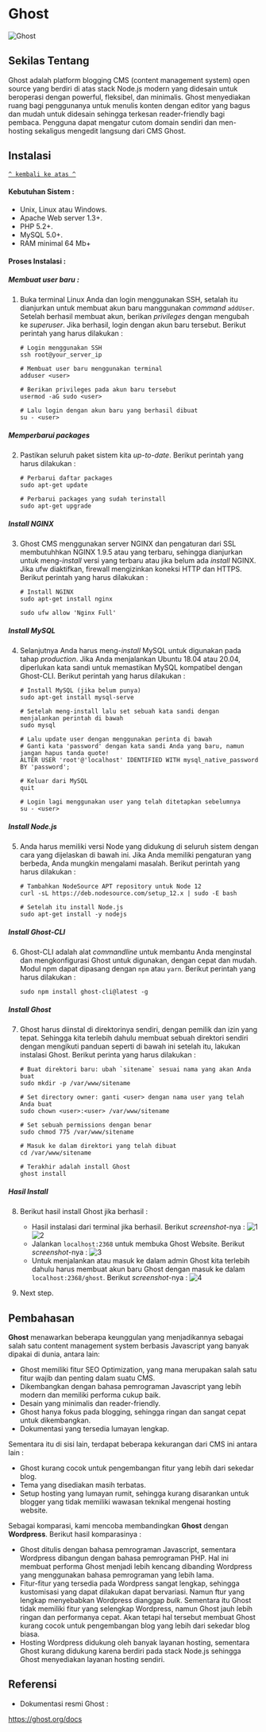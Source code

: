 # Ghost

![Ghost](https://snipcart.com/media/204295/ghost.png)


## Sekilas Tentang

Ghost adalah platform blogging CMS (content management system) open source yang berdiri di atas stack Node.js modern yang didesain untuk beroperasi dengan powerful, fleksibel, dan minimalis. Ghost menyediakan ruang bagi penggunanya untuk menulis konten dengan editor yang bagus dan mudah untuk didesain sehingga terkesan reader-friendly bagi pembaca. Pengguna dapat mengatur cutom domain sendiri dan men-hosting sekaligus mengedit langsung dari CMS Ghost.


## Instalasi
[`^ kembali ke atas ^`](#)

#### Kebutuhan Sistem :
- Unix, Linux atau Windows.
- Apache Web server 1.3+.
- PHP 5.2+.
- MySQL 5.0+.
- RAM minimal 64 Mb+

#### Proses Instalasi :
##### Membuat user baru :
1. Buka terminal Linux Anda dan login menggunakan SSH, setalah itu dianjurkan untuk membuat akun baru manggunakan _command_ `addUser`. Setelah berhasil membuat akun, berikan _privileges_ dengan mengubah ke _superuser_. Jika berhasil, login dengan akun baru tersebut. Berikut perintah yang harus dilakukan :
    ```
    # Login menggunakan SSH
    ssh root@your_server_ip

    # Membuat user baru menggunakan terminal
    adduser <user>
    
    # Berikan privileges pada akun baru tersebut
    usermod -aG sudo <user>

    # Lalu login dengan akun baru yang berhasil dibuat
    su - <user>
    ```
##### Memperbarui packages
2. Pastikan seluruh paket sistem kita _up-to-date_. Berikut perintah yang harus dilakukan :
    ```
    # Perbarui daftar packages
    sudo apt-get update

    # Perbarui packages yang sudah terinstall
    sudo apt-get upgrade
    ```
##### Install NGINX
3. Ghost CMS menggunakan server NGINX dan pengaturan dari SSL membutuhhkan NGINX 1.9.5 atau yang terbaru, sehingga dianjurkan untuk meng-_install_ versi yang terbaru atau jika belum ada _install_ NGINX. Jika ufw diaktifkan, firewall mengizinkan koneksi HTTP dan HTTPS. Berikut perintah yang harus dilakukan : 
    ```
    # Install NGINX
    sudo apt-get install nginx
    
    sudo ufw allow 'Nginx Full'
    ```
##### Install MySQL
4. Selanjutnya Anda harus meng-_install_ MySQL untuk digunakan pada tahap _production_. Jika Anda menjalankan Ubuntu 18.04 atau 20.04, diperlukan kata sandi untuk memastikan MySQL kompatibel dengan Ghost-CLI. Berikut perintah yang harus dilakukan :
    ```
   # Install MySQL (jika belum punya)
    sudo apt-get install mysql-serve
    
    # Setelah meng-install lalu set sebuah kata sandi dengan menjalankan perintah di bawah
    sudo mysql

    # Lalu update user dengan menggunakan perinta di bawah
    # Ganti kata 'password' dengan kata sandi Anda yang baru, namun jangan hapus tanda quote!
    ALTER USER 'root'@'localhost' IDENTIFIED WITH mysql_native_password BY 'password';

    # Keluar dari MySQL
    quit

    # Login lagi menggunakan user yang telah ditetapkan sebelumnya
    su - <user>
    ```
##### Install Node.js
5. Anda harus memiliki versi Node yang didukung di seluruh sistem dengan cara yang dijelaskan di bawah ini. Jika Anda memiliki pengaturan yang berbeda, Anda mungkin mengalami masalah. Berikut perintah yang harus dilakukan :
    ```
    # Tambahkan NodeSource APT repository untuk Node 12
    curl -sL https://deb.nodesource.com/setup_12.x | sudo -E bash

    # Setelah itu install Node.js
    sudo apt-get install -y nodejs
    ```
##### Install Ghost-CLI
6. Ghost-CLI adalah alat _commandline_ untuk membantu Anda menginstal dan mengkonfigurasi Ghost untuk digunakan, dengan cepat dan mudah. Modul npm dapat dipasang dengan `npm` atau `yarn`. Berikut perintah yang harus dilakukan :
    ```
    sudo npm install ghost-cli@latest -g
    ```
##### Install Ghost
7. Ghost harus diinstal di direktorinya sendiri, dengan pemilik dan izin yang tepat. Sehingga kita terlebih dahulu membuat sebuah direktori sendiri dengan mengikuti panduan seperti di bawah ini setelah itu, lakukan instalasi Ghost. Berikut perinta yang harus dilakukan :
    ```
    # Buat direktori baru: ubah `sitename` sesuai nama yang akan Anda buat
    sudo mkdir -p /var/www/sitename

    # Set directory owner: ganti <user> dengan nama user yang telah Anda buat
    sudo chown <user>:<user> /var/www/sitename

    # Set sebuah permissions dengan benar
    sudo chmod 775 /var/www/sitename

    # Masuk ke dalam direktori yang telah dibuat
    cd /var/www/sitename
    
    # Terakhir adalah install Ghost
    ghost install
    ```
##### Hasil Install
8. Berikut hasil install Ghost jika berhasil :
    - Hasil instalasi dari terminal jika berhasil. Berikut _screenshot_-nya :
      ![1](https://github.com/sultanfariz/Komdat-P1-Kel11/blob/main/img/terminal-ghost-01.png)
      ![2](https://github.com/sultanfariz/Komdat-P1-Kel11/blob/main/img/terminal-ghost-02.png)
    - Jalankan `localhost:2368` untuk membuka Ghost Website. Berikut _screenshot_-nya :
      ![3](https://github.com/sultanfariz/Komdat-P1-Kel11/blob/main/img/gohst-web-03.png)
    - Untuk menjalankan atau masuk ke dalam admin Ghost kita terlebih dahulu harus membuat akun baru Ghost dengan masuk ke dalam `localhost:2368/ghost`. Berikut _screenshot_-nya :
      ![4](https://github.com/sultanfariz/Komdat-P1-Kel11/blob/main/img/gohst-web-04.png)
      
9. Next step.


## Pembahasan

**Ghost** menawarkan beberapa keunggulan yang menjadikannya sebagai salah satu content management system berbasis Javascript yang banyak dipakai di dunia, antara lain:
- Ghost memiliki fitur SEO Optimization, yang mana merupakan salah satu fitur wajib dan penting dalam suatu CMS.
- Dikembangkan dengan bahasa pemrograman Javascript yang lebih modern dan memiliki performa cukup baik.
- Desain yang minimalis dan reader-friendly.
- Ghost hanya fokus pada blogging, sehingga ringan dan sangat cepat untuk dikembangkan.
- Dokumentasi yang tersedia lumayan lengkap.

Sementara itu di sisi lain, terdapat beberapa kekurangan dari CMS ini antara lain :
- Ghost kurang cocok untuk pengembangan fitur yang lebih dari sekedar blog.
- Tema yang disediakan masih terbatas.
- Setup hosting yang lumayan rumit, sehingga kurang disarankan untuk blogger yang tidak memiliki wawasan teknikal mengenai hosting website.

Sebagai komparasi, kami mencoba membandingkan **Ghost** dengan **Wordpress**. Berikut hasil komparasinya :
- Ghost ditulis dengan bahasa pemrograman Javascript, sementara Wordpress dibangun dengan bahasa pemrograman PHP. Hal ini membuat performa Ghost menjadi lebih kencang dibanding Wordpress yang menggunakan bahasa pemrograman yang lebih lama.
- Fitur-fitur yang tersedia pada Wordpress sangat lengkap, sehingga kustomisasi yang dapat dilakukan dapat bervariasi. Namun ftur yang lengkap menyebabkan Wordpress dianggap *bulk*. Sementara itu Ghost tidak memiliki fitur yang selengkap Wordpress, namun Ghost jauh lebih ringan dan performanya cepat. Akan tetapi hal tersebut membuat Ghost kurang cocok untuk pengembangan blog yang lebih dari sekedar blog biasa.
- Hosting Wordpress didukung oleh banyak layanan hosting, sementara Ghost kurang didukung karena berdiri pada stack Node.js sehingga Ghost menyediakan layanan hosting sendiri.


## Referensi

- Dokumentasi resmi Ghost :

https://ghost.org/docs

